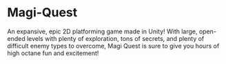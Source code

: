 # Magi-Quest

An expansive, epic 2D platforming game made in Unity! With large, open-ended levels with plenty of exploration, tons of secrets, and plenty of difficult enemy types to overcome, Magi Quest is sure to give you hours of high octane fun and excitement!
